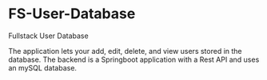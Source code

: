 # FS-User-Database
Fullstack User Database

The application lets your add, edit, delete, and view users stored in the database. 
The backend is a Springboot application with a Rest API and uses an mySQL database.
